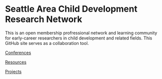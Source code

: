 # Seattle Area Child Development Research Network

This is an open membership profressional network and learning community for early-career researchers in child development and related fields. This GitHub site serves as a collaboration tool.

[Conferences](https://github.com/scools/Research-Network/wiki/Conferences)

[Resources](https://github.com/scools/Research-Network/wiki/Resources)

[Projects](https://github.com/scools/Research-Network/wiki/Projects)
